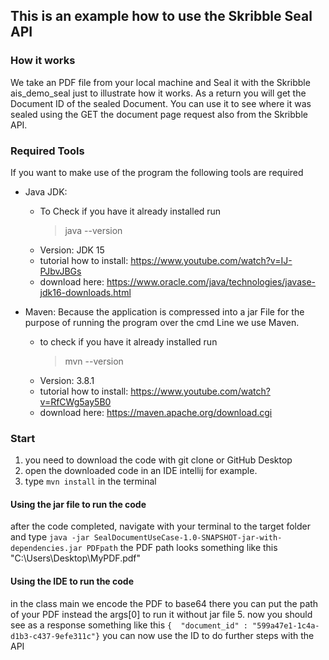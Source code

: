 ## This is an example how to use the Skribble Seal API
### How it works
We take an PDF file from your local machine and Seal it with the 
Skribble ais_demo_seal just to illustrate how it works. As a return you will get the 
Document ID of the sealed Document. You can use it to see where it was sealed
using the GET the document page request also from the Skribble API.

### Required Tools
If you want to make use of the program the following tools are required

- Java JDK:
    - To Check if you have it already installed run
      >java --version
    - Version: JDK 15
    - tutorial how to install: https://www.youtube.com/watch?v=IJ-PJbvJBGs
    - download here: https://www.oracle.com/java/technologies/javase-jdk16-downloads.html

- Maven: Because the application is compressed into a jar File for the purpose of running the program over the cmd Line we use Maven.
    - to check if you have it already installed run
      >mvn --version
    - Version: 3.8.1
    - tutorial how to install: https://www.youtube.com/watch?v=RfCWg5ay5B0
    - download here: https://maven.apache.org/download.cgi

### Start
1. you need to download the code with git clone or GitHub Desktop
2. open the downloaded code in an IDE intellij for example.
3. type `mvn install` in the terminal
#### Using the jar file to run the code
after the code completed, navigate with your terminal to the target folder and type `java -jar SealDocumentUseCase-1.0-SNAPSHOT-jar-with-dependencies.jar PDFpath` the PDF path looks something like this "C:\Users\Desktop\MyPDF.pdf"
#### Using the IDE to run the code
in the class main we encode the PDF to base64 there you can put the path of your PDF instead the args[0] to run it without jar file
5. now you should see as a response something like this `{  "document_id" : "599a47e1-1c4a-d1b3-c437-9efe311c"}` you can now use the ID to do further steps with the API



